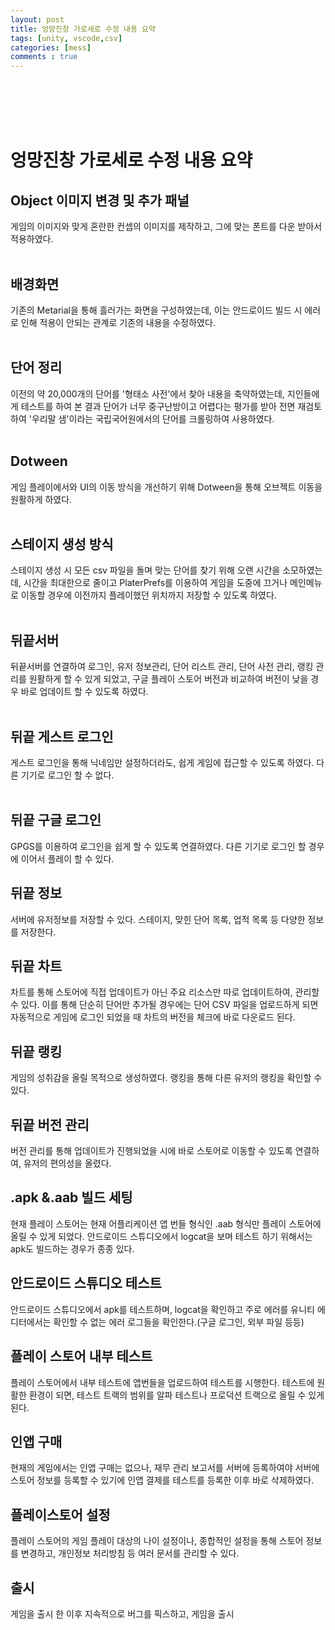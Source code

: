 ```yaml
---
layout: post
title: 엉망진창 가로세로 수정 내용 요약
tags: [unity, vscode,csv]
categories: [mess]
comments : true
---
```

<br>
<br>
<br>
<br>

# 엉망진창 가로세로 수정 내용 요약<br>
## Object 이미지 변경 및 추가 패널<br>
게임의 이미지와 맞게 혼란한 컨셉의 이미지를 제작하고, 그에 맞는 폰트를 다운 받아서 적용하였다.
<br><br>

## 배경화면<br>
기존의 Metarial을 통해 흘러가는 화면을 구성하였는데, 이는 안드로이드 빌드 시 에러로 인해 적용이 안되는 관계로 기존의 내용을 수정하였다.
<br><br>

## 단어 정리<br>
이전의 약 20,000개의 단어를 '형태소 사전'에서 찾아 내용을 축약하였는데, 지인들에게 테스트를 하여 본 결과 단어가 너무 중구난방이고 어렵다는 평가를 받아 전면 재검토하여 '우리말 샘'이라는 국립국어원에서의 단어를 크롤링하여 사용하였다. 
<br><br>

## Dotween<br>
게임 플레이에서와 UI의 이동 방식을 개선하기 위해 Dotween을 통해 오브젝트 이동을 원활하게 하였다.
<br><br>

## 스테이지 생성 방식<br>
스테이지 생성 시 모든 csv 파일을 돌며 맞는 단어를 찾기 위해 오랜 시간을 소모하였는데, 시간을 최대한으로 줄이고 PlaterPrefs를 이용하여 게임을 도중에 끄거나 메인메뉴로 이동할 경우에 이전까지 플레이했던 위치까지 저장할 수 있도록 하였다.
<br><br>

## 뒤끝서버<br>
뒤끝서버를 연결하여 로그인, 유저 정보관리, 단어 리스트 관리, 단어 사전 관리, 랭킹 관리를 원활하게 할 수 있게 되었고, 구글 플레이 스토어 버전과 비교하여 버전이 낮을 경우 바로 업데이트 할 수 있도록 하였다.
<br><br>

## 뒤끝 게스트 로그인<br>
게스트 로그인을 통해 닉네임만 설정하더라도, 쉽게 게임에 접근할 수 있도록 하였다. 다른 기기로 로그인 할 수 없다.
<br><br>

## 뒤끝 구글 로그인<br>
GPGS를 이용하여 로그인을 쉽게 할 수 있도록 연결하였다. 다른 기기로 로그인 할 경우에 이어서 플레이 할 수 있다.
    <br>

## 뒤끝 정보<br>
서버에 유저정보를 저장할 수 있다. 스테이지, 맞힌 단어 목록, 업적 목록 등 다양한 정보를 저장한다.
<br>

## 뒤끝 차트<br>
차트를 통해 스토어에 직접 업데이트가 아닌 주요 리소스만 따로 업데이트하여, 관리할 수 있다. 이를 통해 단순히 단어만 추가될 경우에는 단어 CSV 파일을 업로드하게 되면 자동적으로 게임에 로그인 되었을 때 차트의 버전을 체크에 바로 다운로드 된다.
<br>

## 뒤끝 랭킹<br>
게임의 성취감을 올릴 목적으로 생성하였다. 랭킹을 통해 다른 유저의 랭킹을 확인할 수 있다.
<br>

## 뒤끝 버전 관리<br>
버전 관리를 통해 업데이트가 진행되었을 시에 바로 스토어로 이동할 수 있도록 연결하여, 유저의 편의성을 올렸다.
<br>

## .apk &.aab 빌드 세팅<br>
현재 플레이 스토어는 현재 어플리케이션 앱 번들 형식인 .aab 형식만 플레이 스토어에 올릴 수 있게 되었다. 안드로이드 스튜디오에서 logcat을 보며 테스트 하기 위해서는 apk도 빌드하는 경우가 종종 있다.
<br>

## 안드로이드 스튜디오 테스트<br>
안드로이드 스튜디오에서 apk를 테스트하며, logcat을 확인하고 주로 에러를 유니티 에디터에서는 확인할 수 없는 에러 로그들을 확인한다.(구글 로그인, 외부 파일 등등)
<br>

## 플레이 스토어 내부 테스트<br>
플레이 스토어에서 내부 테스트에 앱번들을 업로드하여 테스트를 시행한다. 테스트에 원활한 환경이 되면, 테스트 트랙의 범위를 알파 테스트나 프로덕션 트랙으로 올릴 수 있게 된다.
<br>

## 인앱 구매<br>
현재의 게임에서는 인앱 구매는 없으나, 재무 관리 보고서를 서버에 등록하여야 서버에 스토어 정보를 등록할 수 있기에 인앱 결제를 테스트를 등록한 이후 바로 삭제하였다.
<br>

## 플레이스토어 설정<br>
플레이 스토어의 게임 플레이 대상의 나이 설정이나, 종합적인 설정을 통해 스토어 정보를 변경하고, 개인정보 처리방침 등 여러 문서를 관리할 수 있다. 
<br>

## 출시<br>
게임을 출시 한 이후 지속적으로 버그를 픽스하고, 게임을 출시
 <br>
 <br>
 <br>
 <br>
 <br>
 <br>
 <br>
 <br>   